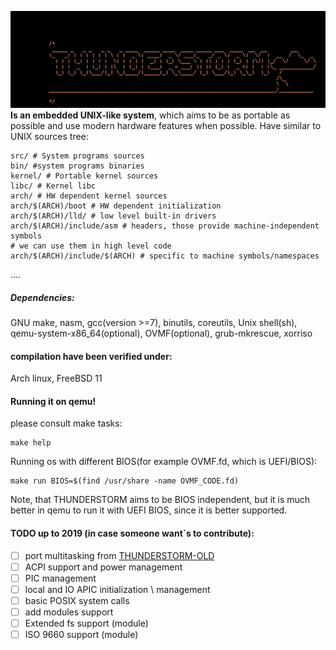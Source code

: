 ![THUNDERSTORM_LOGO](boot/TH.jpg)
**Is an embedded UNIX-like system**, which aims 
to be as portable as possible and use modern hardware features when possible.
Have similar to UNIX sources tree:
```
src/ # System programs sources
bin/ #system programs binaries
kernel/ # Portable kernel sources
libc/ # Kernel libc
arch/ # HW dependent kernel sources
arch/$(ARCH)/boot # HW dependent initialization
arch/$(ARCH)/lld/ # low level built-in drivers
arch/$(ARCH)/include/asm # headers, those provide machine-independent symbols
# we can use them in high level code
arch/$(ARCH)/include/$(ARCH) # specific to machine symbols/namespaces
```
....

##### Dependencies:
GNU make,
nasm,
gcc(version >=7), 
binutils, 
coreutils,
Unix shell(sh),
qemu-system-x86_64(optional),
OVMF(optional), 
grub-mkrescue,
xorriso
#### compilation have been verified under:
Arch linux,
FreeBSD 11
#### Running it on qemu!
please consult make tasks:
```
make help
```
Running os with different BIOS(for example OVMF.fd, which is UEFI/BIOS):
```
make run BIOS=$(find /usr/share -name OVMF_CODE.fd)
```
Note, that THUNDERSTORM aims to be BIOS independent, 
but it is much better in qemu to run it with UEFI BIOS, since
it is better supported.

#### TODO up to 2019 (in case someone want`s to contribute):
- [ ] port multitasking from [THUNDERSTORM-OLD](http://github.com/Igor1101/THUNDERSTORM-OLD)
- [ ] ACPI support and power management
- [ ] PIC management
- [ ] local and IO APIC initialization \ management
- [ ] basic POSIX system calls
- [ ] add modules support
- [ ] Extended fs support (module)
- [ ] ISO 9660 support (module)
